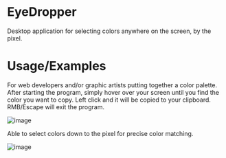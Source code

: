 # EyeDropper
Desktop application for selecting colors anywhere on the screen, by the pixel.

# Usage/Examples
For web developers and/or graphic artists putting together a color palette.
After starting the program, simply hover over your screen until you find the color you want to copy. Left click and it will be copied to your clipboard. RMB/Escape will exit the program.

![image](https://github.com/SumoNulled/eyedropper/assets/46579169/a2b80282-2c52-431b-a0a3-01aba4420ba3)

Able to select colors down to the pixel for precise color matching.

![image](https://github.com/SumoNulled/eyedropper/assets/46579169/8c4b4f25-4d9e-4b37-a3a5-38d905fe4d35)


